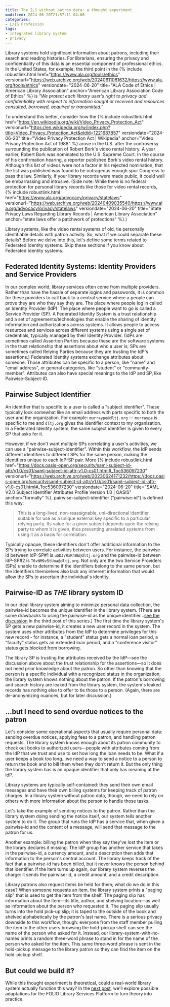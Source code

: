 ```yaml
---
title: The ILS without patron data: a thought experiment
modified: 2024-06-20T21:57:11-04:00
categories:
- L/IS Profession
tags:
- integrated library system
- privacy
---
```

Library systems hold significant information about patrons, including their search and reading histories. 
For librarians, ensuring the privacy and confidentiality of this data is an essential component of professional ethics. 
In the United States, for example, the third point in the {% include robustlink.html href="https://www.ala.org/tools/ethics" versionurl="https://web.archive.org/web/20240611061632/https://www.ala.org/tools/ethics" versiondate="2024-06-20" title="ALA Code of Ethics | American Library Association" anchor="American Library Association Code of Ethics" %}  is _"We protect each library user's right to privacy and confidentiality with respect to information sought or received and resources consulted, borrowed, acquired or transmitted."_

To understand this better, consider how the {% include robustlink.html href="https://en.wikipedia.org/wiki/Video_Privacy_Protection_Act" versionurl="https://en.wikipedia.org/w/index.php?title=Video_Privacy_Protection_Act&oldid=1221687857" versiondate="2024-06-20" title="Video Privacy Protection Act | Wikipedia" anchor="Video Privacy Protection Act of 1988" %} arose in the U.S. after the controversy surrounding the publication of Robert Bork's video rental history. 
A year earlier, Robert Bork was nominated to the U.S. Supreme Court. 
In the course of his confirmation hearing, a reporter published Bork's video rental history. 
Although this list of videos were not a factor in his rejected nomination, that the list was published was found to be outrageous enough spur Congress to pass the law. 
Similarly, if your library records were made public, it could well be embarrassing and intrusive. 
(Side note: While there is no federal protection for personal library records like those for video rental records, {% include robustlink.html href="https://www.ala.org/advocacy/privacy/statelaws" versionurl="https://web.archive.org/web/20240409035540/https://www.ala.org/advocacy/privacy/statelaws" versiondate="2024-06-20" title="State Privacy Laws Regarding Library Records | American Library Association" anchor="state laws offer a patchwork of protections" %}.)

Library systems, like the video rental systems of old, tie personally identifiable details with patron activity. 
So, what if we could separate these details? 
Before we delve into this, let's define some terms related to Federated Identity systems. 
Skip these sections if you know about Federated Identity systems. 

## Federated Identity Systems: Identity Providers and Service Providers
In our complex world, library services often come from multiple providers. 
Rather than have the hassle of separate logins and passwords, it is common for these providers to call back to a central service where a people can prove they are who they say they are. 
The place where people log in called an Identity Provider (IdP). 
The place where people want to go is called a Service Provider (SP). 
A Federated Identity System is a trust relationship and a set of agreements/technologies that enable the sharing of identity information and authorizations across systems. 
It allows people to access resources and services across different systems using a single set of credentials, typically managed by their Identity Provider. 
(IdPs are sometimes called Assertion Parties because these are the software systems in the trust relationship that assertions about who a user is; SPs are sometimes called Relying Parties because they are trusting the IdP's assertions.) 
Federated Identity systems exchange attributes about someone. 
Those attributes can be specific to a person, like "name" and "email address", or general categories, like "student" or "community-member". 
Attributes can also have special meanings to the IdP and SP, like Pairwise-Subject-ID.

## Pairwise Subject Identifier
An identifier that is specific to a user is called a "subject identifier". 
These typically look somewhat like an email address with parts specific to both the user and the organization. 
For example: `murraype@dltj.org` — `murraype` is specific to me and `dltj.org` gives the identifier context to my organization. 
In a Federated Identity system, the same subject identifier is given to every SP that asks for it.

However, if we don't want multiple SPs correlating a user's activities, we can use a "pairwise-subject-identifier". 
Within this workflow, the IdP sends different identifiers to different SPs for the same person, making the identifiers unique to each IdP-SP pair. 
More {% include robustlink.html href="https://docs.oasis-open.org/security/saml-subject-id-attr/v1.0/cs01/saml-subject-id-attr-v1.0-cs01.html#_Toc536097230" versionurl="https://web.archive.org/web/20230624171232/https://docs.oasis-open.org/security/saml-subject-id-attr/v1.0/cs01/saml-subject-id-attr-v1.0-cs01.html#_Toc536097230" versiondate="2024-06-20" title="SAML V2.0 Subject Identifier Attributes Profile Version 1.0 | OASIS" anchor="formally" %}, pairwise-subject-identifier ("pairwise-id") is defined this way:

> This is a long-lived, non-reassignable, uni-directional identifier suitable for use as a unique external key specific to a particular relying party. Its value for a given subject depends upon the relying party to whom it is given, thus preventing unrelated systems from using it as a basis for correlation. 

Typically opaque, these identifiers don't offer additional information to the SPs trying to correlate activities between users. 
For instance, the pairwise-id between IdP-SP#1 is `uGDJVRxK48E@dltj.org` and the pairwise-id between IdP-SP#2 is `T6vNM9v5tUna@dltj.org`. 
Not only are the two Service Providers (SPs) unable to determine if the identifiers belong to the same person, but the identifiers themselves also lack any inherent information that would allow the SPs to ascertain the individual's identity.

## Pairwise-ID as _THE_ library system ID
In our ideal library system aiming to minimize personal data collection, the pairwise-id becomes the unique identifier in the library system. 
(There are some drawbacks to using the pairwise-id as the unique identifier...[see the discussion](https://dltj.org/article/ils-without-patron-data-details/#deanonymization) in the third post of this series.) 
The first time the library system's SP gets a new pairwise-id, it creates a new user record in the system. 
The system uses other attributes from the IdP to determine privileges for this new record - for instance, a "student" status gets a normal loan period, a "faculty" status gets an extended loan period, and a "conference visitor" status gets blocked from borrowing.

The library SP is trusting the attributes received by the IdP—see the discussion above about the trust relationship for the assertions—so it does not need prior knowledge about the patron. 
So other than knowing that the person is a specific individual with a recognized status in the organization, the library system knows nothing about the patron. 
If the patron's borrowing and search history are leaked from the library system, the system's leaked records has nothing else to offer to tie those to a person. 
(Again, there are de-anonymizing nuances, but for later discussion.)

## ...but I need to send overdue notices to the patron
Let's consider some operational aspects that usually require personal data: sending overdue notices, applying fees to a patron, and handling patron requests. 
The library system knows enough about its patron community to check out books to authorized users—people with attributes coming from the IdP that we trust and use to set how long the loan needs to be. 
What if a user keeps a book too long...we need a way to send a notice to a person to return the book and to bill them when they don't return it. 
But the only thing the library system has is an opaque identifier that only has meaning at the IdP.

Library systems are typically self-contained: they send their own email messages and have their own billing systems for keeping track of patron charges. 
In a library system without patron data, though, we need to rely on others with more information about the person to handle those tasks.

Let's take the example of sending notices to the patron. 
Rather than the library system doing sending the notice itself, our system tells another system to do it. 
The group that runs the IdP has a service that, when given a pairwise-id and the content of a message, will send that message to the patron for us. 

Another example: billing the patron when they say they've lost the item or the library declares it missing. 
The IdP group has another service that takes in the pairwise-id, a currency amount, and a description then adds that information to the person's central account. 
The library keeps track of the fact that a pairwise-id has been billed, but it never knows the person behind that identifier. 
If the item turns up again, our library system reverses the charge: it sends the pairwise-id, a credit amount, and a credit description. 

Library patrons also request items be held for them; what do we do in this case? 
When someone requests an item, the library system prints a "paging slip" that is used to get the item from the shelf. 
The paging slip has information about the item—its title, author, and shelving location—as well as information about the person who requested it. 
The paging slip usually turns into the hold pick-up slip; it is taped to the outside of the book and shelved alphabetically by the patron's last name. 
There is a serious privacy downside to this workflow, though: everyone from the staff member pulling the item to the other users browsing the hold-pickup shelf can see the name of the person who asked for it. 
Instead, our library-system-with-no-names prints a random three-word phrase to stand in for the name of the person who asked for the item. 
This same three-word phrase is sent in the hold-pickup message to the library patron so they can find the item on the hold-pickup shelf. 

## But could we build it?
While this thought experiment is theoretical, could a real-world library system actually function this way? 
In the [next post](https://dltj.org/article/ils-without-patron-data-folio/), we'll explore possible adaptations for the FOLIO Library Services Platform to turn theory into practice.